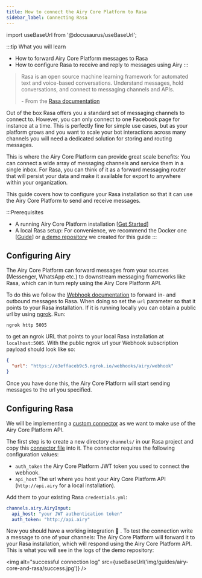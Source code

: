 ```yaml
---
title: How to connect the Airy Core Platform to Rasa 
sidebar_label: Connecting Rasa
---
```


import useBaseUrl from '@docusaurus/useBaseUrl';

:::tip What you will learn
- How to forward Airy Core Platform messages to Rasa
- How to configure Rasa to receive and reply to messages using Airy
:::

> Rasa is an open source machine learning framework for automated text and voice-based conversations. 
> Understand messages, hold conversations, and connect to messaging channels and APIs.
>
> \- From the [Rasa documentation](https://rasa.com/docs/rasa/)

Out of the box Rasa offers you a standard set of messaging channels to connect to. However, you can only connect
to one Facebook page for instance at a time. This is perfectly fine for simple use cases, but as your platform grows
and you want to scale your bot interactions across many channels you will need a dedicated solution for storing
and routing messages.

This is where the Airy Core Platform can provide great scale benefits: You can connect a wide array of messaging
channels and service them in a single inbox. For Rasa, you can think of it as a forward messaging router that will
persist your data and make it available for export to anywhere within your organization.

This guide covers how to configure your Rasa installation so that it
can use the Airy Core Platform to send and receive messages.
  
:::Prerequisites
- A running Airy Core Platform installation [[Get Started](index.md#bootstrapping-the-airy-core-platform)]
- A local Rasa setup: For convenience, we recommend the Docker one [[Guide](https://rasa.com/docs/rasa/docker/building-in-docker/ )] or [a demo repository](https://github.com/airyhq/rasa-demo) we created for this guide
:::

## Configuring Airy

The Airy Core Platform can forward messages from your sources (Messenger, WhatsApp etc.) to downstream messaging
 frameworks like Rasa, which can in turn reply using the Airy Core Platform API.

To do this we follow the [Webhook documentation](api/webhook.md) to forward in- and
outbound messages to Rasa. When doing so set the `url` parameter
so that it points to your Rasa installation. If it is running locally you can obtain
a public url by using [ngrok](https://ngrok.com/). Run: 

```shell script
ngrok http 5005
```

to get an ngrok URL that points to your local Rasa installation at `localhost:5005`.
With the public ngrok url your Webhook subscription payload should look like so:

```json
{
  "url": "https://e3effaceb9c5.ngrok.io/webhooks/airy/webhook"
}
```

Once you have done this, the Airy Core Platform will start sending messages to the
url you specified.

## Configuring Rasa

We will be implementing a
[custom connector](https://rasa.com/docs/rasa/connectors/custom-connectors/) as we want to make use of the Airy Core Platform API.

The first step is to create a new directory `channels/` in our Rasa project and copy this
[connector file](https://github.com/airyhq/rasa-demo/blob/master/channels/airy.py) into it. The connector requires the following configuration values: 

- `auth_token`  the Airy Core Platform JWT token you used
                to connect the webhook.
- `api_host`    The url where you host your Airy Core Platform API (`http://api.airy` for a local installation).

Add them to your existing Rasa `credentials.yml`:

```yaml
channels.airy.AiryInput:
  api_host: "your JWT authentication token"
  auth_token: "http://api.airy"
``` 

Now you should have a working integration 🎉 . To test the connection write a message to one of your channels: The Airy
Core Platform will forward it to your Rasa installation, which will respond using the Airy Core Platform API. This
is what you will see in the logs of the demo repository:

<img alt="successful connection log" src={useBaseUrl('img/guides/airy-core-and-rasa/success.jpg')} />

